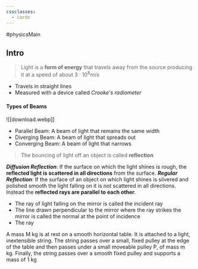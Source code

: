 ```yaml
---
cssclasses:
  - cards
---
```

#physicsMain 

## Intro
> Light is a **form of energy** that travels away from the source producing it at a speed of about $3 \cdot 10^8  m/s$ 
- Travels in straight lines
- Measured with a device called *Crooke's radiometer*
#### Types of Beams
![[download.webp]]
- Parallel Beam: A beam of light that remains the same width
- Diverging Beam: A beam of light that spreads out
- Converging Beam: A beam of light that narrows

> The bouncing of light off an object is called **reflection**

***Diffusion Reflection***: If the surface on which the light shines is rough, the **reflected light is scattered in all directions** from the surface. 
***Regular Reflection***: If the surface of an object on which light shines is silvered and polished smooth the light falling on it is not scattered in all directions. Instead the **reflected rays are parallel to each other**.
 - The ray of light falling on the mirror is called the incident ray
 - The line drawn perpendicular to the mirror where the ray strikes the mirror is called the normal at the point of incidence
 - The ray


A mass M kg is at rest on a smooth horizontal table. It is attached to a light, inextensible string. The string passes over a small, fixed pulley at the edge of the table and then passes under a small moveable pulley P, of mass m kg. Finally, the string passes over a smooth fixed pulley and supports a mass of 1 kg